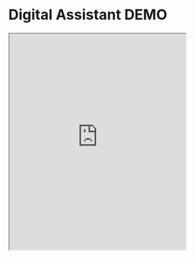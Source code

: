 # Digital Assistant DEMO

<iframe width="350" height="430" src="https://console.dialogflow.com/api-client/demo/embedded/pizzaservice"></iframe>
